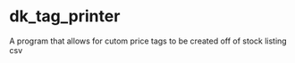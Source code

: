 # dk_tag_printer
 A program that allows for cutom price tags to be created off of stock listing csv
